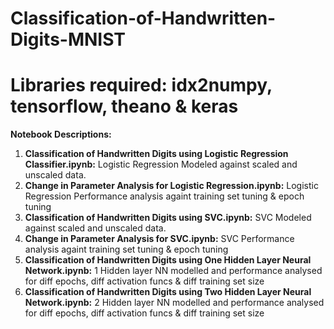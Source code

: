 # Classification-of-Handwritten-Digits-MNIST
# Libraries required: idx2numpy, tensorflow, theano & keras 

**Notebook Descriptions:** 
1. **Classification of Handwritten Digits using Logistic Regression Classifier.ipynb:**
   Logistic Regression Modeled against scaled and unscaled data.
2. **Change in Parameter Analysis for Logistic Regression.ipynb:**
   Logistic Regression Performance analysis againt training set tuning & epoch tuning
3. **Classification of Handwritten Digits using SVC.ipynb:**
   SVC Modeled against scaled and unscaled data.
4. **Change in Parameter Analysis for SVC.ipynb:**
   SVC Performance analysis againt training set tuning & epoch tuning 
5. **Classification of Handwritten Digits using One Hidden Layer Neural Network.ipynb:**
   1 Hidden layer NN modelled and performance analysed for diff epochs, diff activation funcs & diff training set size
6. **Classification of Handwritten Digits using Two Hidden Layer Neural Network.ipynb:**
   2 Hidden layer NN modelled and performance analysed for diff epochs, diff activation funcs & diff training set size

